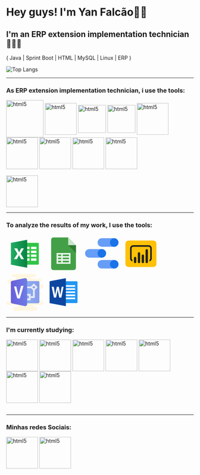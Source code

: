 # Hey guys! I'm Yan Falcão🤘🏼

## I'm an ERP extension implementation technician 👨🏻‍💻

( Java | Sprint Boot | HTML | MySQL | Linux | ERP )

![Top Langs](https://github-readme-stats.vercel.app/api/top-langs/?username=yanbfalcao&hide_progress=false&theme=dracula)
<br>

*************
### As ERP extension implementation technician, i use the tools:

<div style="display: inline_block">
  <img heigh="100" width="100" align="center" alt="html5" src=https://cdn.jsdelivr.net/gh/devicons/devicon/icons/mysql/mysql-original-wordmark.svg>
  </img>
  <img heigh="85" width="85" align="center" alt="html5" src=https://cdn.jsdelivr.net/gh/devicons/devicon/icons/java/java-original-wordmark.svg>
  </img>
  <img heigh="75" width="75" align="center" alt="html5" src=https://cdn.jsdelivr.net/gh/devicons/devicon/icons/linux/linux-original.svg>
  </img>
  <img heigh="75" width="75" align="center" alt="html5" src=https://cdn.jsdelivr.net/gh/devicons/devicon/icons/windows8/windows8-original.svg>
  </img>
  <img heigh="85" width="85" align="center" alt="html5" src=https://cdn.jsdelivr.net/gh/devicons/devicon/icons/jenkins/jenkins-original.svg>
  </img>
  <img heigh="85" width="85" align="center" alt="html5" src=https://cdn.jsdelivr.net/gh/devicons/devicon/icons/vscode/vscode-original-wordmark.svg>
  <img heigh="85" width="85" align="center" alt="html5" src=https://cdn.jsdelivr.net/gh/devicons/devicon/icons/putty/putty-original.svg>
  </img>
  <img heigh="85" width="85" align="center" alt="html5" src=https://cdn.jsdelivr.net/gh/devicons/devicon/icons/magento/magento-original-wordmark.svg>
  </img>
  <img heigh="85" width="85" align="center" alt="html5" src=https://cdn.jsdelivr.net/gh/devicons/devicon/icons/woocommerce/woocommerce-original-wordmark.svg>
  </img>    
</div>
<br>




<div>
  <img heigh="85" width="85" align="center" alt="html5" src=https://icons8.com.br/icon/BEMhRoRy403e/ms-excel>
  </img>   
</div>



*************
### To analyze the results of my work, I use the tools:

<svg xmlns="http://www.w3.org/2000/svg" x="0px" y="0px" width="100" height="100" viewBox="0 0 48 48">
<defs><linearGradient id="G7C1BuhajJQaEWHVlNUzHa_BEMhRoRy403e_gr1" x1="6" x2="27" y1="24" y2="24" data-name="ÐÐµÐ·ÑÐ¼ÑÐ½Ð½ÑÐ¹ Ð³ÑÐ°Ð´Ð¸ÐµÐ½Ñ 10" gradientUnits="userSpaceOnUse"><stop offset="0" stop-color="#21ad64"></stop><stop offset="1" stop-color="#088242"></stop></linearGradient></defs><path fill="#31c447" d="m41,10h-16v28h16c.55,0,1-.45,1-1V11c0-.55-.45-1-1-1Z"></path><path fill="#fff" d="m32,15h7v3h-7v-3Zm0,10h7v3h-7v-3Zm0,5h7v3h-7v-3Zm0-10h7v3h-7v-3Zm-7-5h5v3h-5v-3Zm0,10h5v3h-5v-3Zm0,5h5v3h-5v-3Zm0-10h5v3h-5v-3Z"></path><path fill="url(#G7C1BuhajJQaEWHVlNUzHa_BEMhRoRy403e_gr1)" d="m27,42l-21-4V10l21-4v36Z"></path><path fill="#fff" d="m19.13,31l-2.41-4.56c-.09-.17-.19-.48-.28-.94h-.04c-.05.22-.15.54-.32.98l-2.42,4.52h-3.76l4.46-7-4.08-7h3.84l2,4.2c.16.33.3.73.42,1.18h.04c.08-.27.22-.68.44-1.22l2.23-4.16h3.51l-4.2,6.94,4.32,7.06h-3.74Z"></path>
</svg> <svg xmlns="http://www.w3.org/2000/svg" x="0px" y="0px" width="100" height="100" viewBox="0 0 48 48">
<path fill="#43a047" d="M37,45H11c-1.657,0-3-1.343-3-3V6c0-1.657,1.343-3,3-3h19l10,10v29C40,43.657,38.657,45,37,45z"></path><path fill="#c8e6c9" d="M40 13L30 13 30 3z"></path><path fill="#2e7d32" d="M30 13L40 23 40 13z"></path><path fill="#e8f5e9" d="M31,23H17h-2v2v2v2v2v2v2v2h18v-2v-2v-2v-2v-2v-2v-2H31z M17,25h4v2h-4V25z M17,29h4v2h-4V29z M17,33h4v2h-4V33z M31,35h-8v-2h8V35z M31,31h-8v-2h8V31z M31,27h-8v-2h8V27z"></path>
</svg>  <svg xmlns="http://www.w3.org/2000/svg" x="0px" y="0px" width="100" height="100" viewBox="0 0 48 48">
<path fill="#669df6" d="M39.715,32.01H23.99c-3.803,0-5.933,2.662-5.933,5.495c0,2.615,1.806,5.495,5.933,5.495h15.725V32.01	z"></path><ellipse cx="39.5" cy="37.505" fill="#1a73e8" rx="5.5" ry="5.495"></ellipse><path fill="#669df6" d="M23.551,18H7.813c-3.806,0-5.938,2.664-5.938,5.5c0,2.617,1.808,5.5,5.938,5.5h15.739V18z"></path><circle cx="23.5" cy="23.5" r="5.5" fill="#1a73e8"></circle><path fill="#669df6" d="M39.711,4H23.972c-3.806,0-5.938,2.664-5.938,5.5c0,2.617,1.808,5.5,5.938,5.5h15.739V4z"></path><circle cx="39.5" cy="9.5" r="5.5" fill="#1a73e8"></circle>
</svg>  <svg xmlns="http://www.w3.org/2000/svg" x="0px" y="0px" width="100" height="100" viewBox="0 0 48 48">
<path fill="#ffc107" d="M40,41H8c-2.206,0-4-1.794-4-4V11c0-2.206,1.794-4,4-4h32c2.206,0,4,1.794,4,4v26	C44,39.206,42.206,41,40,41z"></path><path fill="#212121" d="M34,12.98H14.02c-2.2,0-4,1.79-4,4V30c0,1.86,1.27,3.42,2.98,3.86v-2.14	c-0.59-0.35-0.98-0.99-0.98-1.72V16.98c0-1.1,0.9-2,2-2H34c1.1,0,2,0.9,2,2V30c0,0.74-0.4,1.38-1,1.73v2.14c1.73-0.44,3-2.01,3-3.87	V16.98C38,14.77,36.21,12.98,34,12.98z"></path><path fill="#212121" d="M16.5,28L16.5,28c0.828,0,1.5,0.672,1.5,1.5v5c0,0.828-0.672,1.5-1.5,1.5l0,0	c-0.828,0-1.5-0.672-1.5-1.5v-5C15,28.672,15.672,28,16.5,28z"></path><path fill="#212121" d="M21.5,22L21.5,22c0.828,0,1.5,0.672,1.5,1.5v11c0,0.828-0.672,1.5-1.5,1.5l0,0	c-0.828,0-1.5-0.672-1.5-1.5v-11C20,22.672,20.672,22,21.5,22z"></path><path fill="#212121" d="M26.5,25L26.5,25c0.828,0,1.5,0.672,1.5,1.5v8c0,0.828-0.672,1.5-1.5,1.5l0,0	c-0.828,0-1.5-0.672-1.5-1.5v-8C25,25.672,25.672,25,26.5,25z"></path><path fill="#212121" d="M31.5,18L31.5,18c0.828,0,1.5,0.672,1.5,1.5v15c0,0.828-0.672,1.5-1.5,1.5l0,0	c-0.828,0-1.5-0.672-1.5-1.5v-15C30,18.672,30.672,18,31.5,18z"></path>
</svg> <svg xmlns="http://www.w3.org/2000/svg" x="0px" y="0px" width="100" height="100" viewBox="0 0 64 64">
<radialGradient id="jhTMhetjBmNswBeK6gvoRa_ONeJy7kDsM8v_gr1" cx="31.765" cy="26.957" r="23.517" gradientTransform="translate(0 2)" gradientUnits="userSpaceOnUse"><stop offset="0" stop-color="#f4e9c3"></stop><stop offset=".219" stop-color="#f8eecd"></stop><stop offset=".644" stop-color="#fdf4dc"></stop><stop offset="1" stop-color="#fff6e1"></stop></radialGradient><path fill="url(#jhTMhetjBmNswBeK6gvoRa_ONeJy7kDsM8v_gr1)" d="M63.919,51.25c-0.35,1.63-1.87,2.75-3.54,2.75h-12.88c-0.83,0-1.5,0.67-1.5,1.5	s0.67,1.5,1.5,1.5h2c1.79,0,3.25,1.35,3.46,3.08c0.02,0.13,0.04,0.26,0.04,0.39v0.03c0,0.05-0.01,0.1-0.02,0.15	c0,0.1-0.01,0.2-0.03,0.3c-0.22,1.72-1.67,3.05-3.45,3.05h-34c-2,0-3.6-1.67-3.5-3.69c0.1-1.89,1.8-3.31,3.7-3.31h3.8	c0.83,0,1.5-0.67,1.5-1.5s-0.67-1.5-1.5-1.5h-16.5c-1.71,0-3.08-1.42-3-3.16c0.09-1.62,1.54-2.84,3.16-2.84h11.84V33h-4	c-2.33,0-4.22-2.03-3.98-4.41c0.21-2.08,2.08-3.59,4.17-3.59h1.31c2,0,3.6-1.67,3.5-3.69c-0.1-1.89-1.8-3.31-3.7-3.31h-6.3	c-2.33,0-4.22-2.03-3.98-4.41c0.21-2.08,2.08-3.59,4.17-3.59h8.81c1.21,0,2.16-1.06,1.97-2.32C16.819,6.69,15.889,6,14.889,6h-2.39	c-1.46,0-2.62-1.24-2.49-2.73c0.11-1.31,1.31-2.27,2.63-2.27h35.86c1.46,0,2.62,1.24,2.49,2.73C50.879,5.04,49.679,6,48.359,6h-4.86	c-0.83,0-1.5,0.67-1.5,1.5s0.67,1.5,1.5,1.5h15c1.46,0,2.62,1.24,2.49,2.73c-0.11,1.31-1.31,2.27-2.63,2.27h-0.36	c-1.21,0-2.16,1.06-1.97,2.32c0.15,0.99,1.08,1.68,2.08,1.68h1.7c2.09,0,3.96,1.51,4.17,3.59c0.24,2.38-1.65,4.41-3.98,4.41h-4	c-1.71,0-3.08,1.42-3,3.16c0.09,1.62,1.54,2.84,3.16,2.84h0.84c1.85,0,3.32,1.69,2.94,3.6c-0.29,1.43-1.63,2.4-3.08,2.4h-5.86	c-1.47,0-2.64,4.26-2.49,5.76c0.13,1.3,1.32,3.24,2.63,3.24h9.36C62.669,47,64.389,49.01,63.919,51.25z"></path><linearGradient id="jhTMhetjBmNswBeK6gvoRb_ONeJy7kDsM8v_gr2" x1="33.991" x2="57.02" y1="32.016" y2="32.016" gradientUnits="userSpaceOnUse"><stop offset="0" stop-color="#8badef"></stop><stop offset="1" stop-color="#889ceb"></stop></linearGradient><path fill="url(#jhTMhetjBmNswBeK6gvoRb_ONeJy7kDsM8v_gr2)" d="M57.02,15.006c0-1.001-1.001-2.001-2.003-2.001H33.991v38.02h21.026	c1.001,0,2.003-1.001,2.003-2.001V15.006z"></path><path fill="#e8eaf6" d="M35.19,22.326h8.169v2.758H35.19V22.326z M42.001,45.86H30.988V34.943h11.014	C42.027,39.375,42.025,46.877,42.001,45.86z M33.991,42.883h5.006v-4.962h-5.006V42.883z"></path><linearGradient id="jhTMhetjBmNswBeK6gvoRc_ONeJy7kDsM8v_gr3" x1="7.96" x2="35.977" y1="31.966" y2="31.966" gradientUnits="userSpaceOnUse"><stop offset="0" stop-color="#685ddb"></stop><stop offset=".399" stop-color="#6b6bdf"></stop><stop offset="1" stop-color="#6e7ce4"></stop></linearGradient><path fill="url(#jhTMhetjBmNswBeK6gvoRc_ONeJy7kDsM8v_gr3)" d="M35.977,52.492c0,1.046-0.477,2.036-1.297,2.693c-0.82,0.657-1.896,0.912-2.927,0.693	l-21.95-4.669c-1.073-0.228-1.84-1.169-1.84-2.257L7.96,14.975c0-1.089,0.767-2.03,1.84-2.258l21.954-4.664	c1.031-0.219,2.107,0.036,2.927,0.693c0.82,0.657,1.296,1.647,1.296,2.693V52.492z"></path><path fill="#fff" d="M18.851,42.599l-5.446-20.273l3.812-0.276l3.812,15.722h0.272l4.085-16.549l4.357-0.276	l-6.399,22.066L18.851,42.599z"></path><path fill="#e8eaf6" d="M47.501,29.987l-6.512-6.454l6.512-6.454l6.512,6.454L47.501,29.987z M44.969,23.533l2.496,2.51	l2.568-2.528l-2.55-2.456L44.969,23.533z"></path><path fill="#e8eaf6" d="M49.01,41.89h-7.009l-0.003-3.015l4.008,0.038V27.004h3.004V41.89z"></path>
</svg> <svg xmlns="http://www.w3.org/2000/svg" x="0px" y="0px" width="100" height="100" viewBox="0 0 48 48">
<path fill="#2196F3" d="M41,10H25v28h16c0.553,0,1-0.447,1-1V11C42,10.447,41.553,10,41,10z"></path><path fill="#FFF" d="M25 15.001H39V17H25zM25 19H39V21H25zM25 23.001H39V25.001H25zM25 27.001H39V29H25zM25 31H39V33.001H25z"></path><path fill="#0D47A1" d="M27 42L6 38 6 10 27 6z"></path><path fill="#FFF" d="M21.167,31.012H18.45l-1.802-8.988c-0.098-0.477-0.155-0.996-0.174-1.576h-0.032c-0.043,0.637-0.11,1.162-0.197,1.576l-1.85,8.988h-2.827l-2.86-14.014h2.675l1.536,9.328c0.062,0.404,0.111,0.938,0.143,1.607h0.042c0.019-0.498,0.098-1.051,0.223-1.645l1.97-9.291h2.622l1.785,9.404c0.062,0.348,0.119,0.846,0.17,1.511h0.031c0.02-0.515,0.073-1.035,0.16-1.563l1.503-9.352h2.468L21.167,31.012z"></path>
</svg>
<br>

*************
### I'm currently studying:

<div>
  <img heigh="85" width="85" align="center" alt="html5" src=https://cdn.jsdelivr.net/gh/devicons/devicon/icons/java/java-original-wordmark.svg>
  </img>
  <img heigh="85" width="85" align="center" alt="html5" src=https://cdn.jsdelivr.net/gh/devicons/devicon/icons/javascript/javascript-original.svg>
  </img>
  <img heigh="85" width="85" align="center" alt="html5" src=https://cdn.jsdelivr.net/gh/devicons/devicon/icons/nodejs/nodejs-original.svg>
  </img>
  <img heigh="85" width="85" align="center" alt="html5" src=https://cdn.jsdelivr.net/gh/devicons/devicon/icons/typescript/typescript-original.svg>
  </img>
  <img heigh="85" width="85" align="center" alt="html5" src=https://cdn.jsdelivr.net/gh/devicons/devicon/icons/react/react-original-wordmark.svg>
  </img>
  <img heigh="85" width="85" align="center" alt="html5" src=https://cdn.jsdelivr.net/gh/devicons/devicon/icons/html5/html5-original-wordmark.svg>
  </img>
  <img heigh="85" width="85" align="center" alt="html5" src=https://cdn.jsdelivr.net/gh/devicons/devicon/icons/spring/spring-original-wordmark.svg>
  </img>
</div>
<br>

*************
### Minhas redes Sociais:

<div style="display: inline_block">
  <img heigh="85" width="85" align="center" alt="html5" src=https://cdn.jsdelivr.net/gh/devicons/devicon/icons/github/github-original-wordmark.svg>
  </img>
  <img heigh="85" width="85" align="center" alt="html5" src=https://cdn.jsdelivr.net/gh/devicons/devicon/icons/linkedin/linkedin-original.svg>
  </img>
</div>
